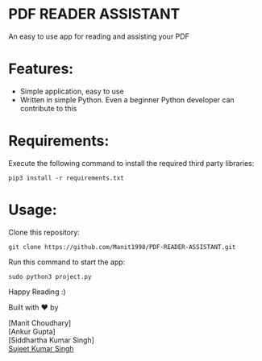 # PDF READER ASSISTANT
An easy to use app for reading and assisting your PDF

# Features:

* Simple application, easy to use
* Written in simple Python. Even a beginner Python developer can contribute to this

# Requirements:

Execute the following command to install the required third party libraries:<br />

`pip3 install -r requirements.txt`

# Usage:
Clone this repository:

`git clone https://github.com/Manit1998/PDF-READER-ASSISTANT.git`

Run this command to start the app:

`sudo python3 project.py`

Happy Reading :)

Built with ♥ by 

[Manit Choudhary]<br/>
[Ankur Gupta]<br/>
[Siddhartha Kumar Singh]<br/>
[Sujeet Kumar Singh](https://powerfist01.github.io/)



